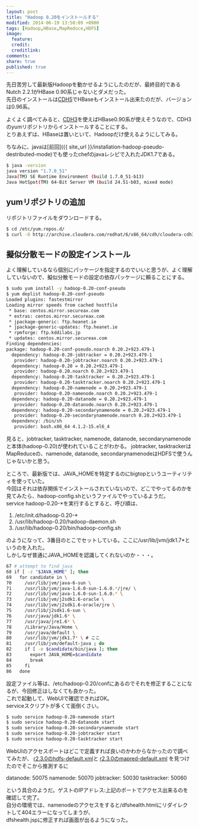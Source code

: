 ```yaml
---
layout: post
title: "Hadoop 0.20をインストールする"
modified: 2014-06-19 13:50:09 +0900
tags: [Hadoop,HBase,MapReduce,HDFS]
image:
  feature: 
  credit: 
  creditlink: 
comments: 
share: true
published: true
---
```

先日苦労して最新版Hadoopを動かせるようにしたのだが、最終目的であるNutch 2.2.1がHBase 0.90系じゃないとダメだった。  
先日のインストールは[CDH5](http://www.cloudera.com/content/cloudera-content/cloudera-docs/CDH5/latest/CDH-Version-and-Packaging-Information/cdhvd_cdh_package_tarball.html)でHBaseもインストール出来たのだが、バージョンは0.96系。

よくよく調べてみると、[CDH3](http://www.cloudera.com/content/cloudera-content/cloudera-docs/CDH4/4.6.0/CDH-Version-and-Packaging-Information/cdhvd_topic_7.html?scroll=topic_6_2_unique_9)を使えばHBase0.90系が使えそうなので、CDH3のyumリポジトリからインストールすることにする。  
とりあえずは、HBaseは置いといて、Hadoopだけ使えるようにしてみる。  

ちなみに、javaは[前回]({{ site_url }}/installation-hadoop-pseudo-destributed-mode)でも使ったchefのjavaレシピで入れたJDK1.7である。

~~~ bash
$ java -version
java version "1.7.0_51"
Java(TM) SE Runtime Environment (build 1.7.0_51-b13)
Java HotSpot(TM) 64-Bit Server VM (build 24.51-b03, mixed mode)
~~~

## yumリポジトリの追加

リポジトリファイルをダウンロードする。

~~~ bash
$ cd /etc/yum.repos.d/
$ curl -O http://archive.cloudera.com/redhat/6/x86_64/cdh/cloudera-cdh3.repo
~~~

## 擬似分散モードの設定インストール
よく理解しているなら個別にパッケージを指定するのでいいと思うが、よく理解していないので、擬似分散モードの設定の依存パッケージに頼ることにする。

~~~ bash
$ sudo yum install -y hadoop-0.20-conf-pseudo
$ yum deplist hadoop-0.20-conf-pseudo
Loaded plugins: fastestmirror
Loading mirror speeds from cached hostfile
 * base: centos.mirror.secureax.com
 * extras: centos.mirror.secureax.com
 * jpackage-generic: ftp.heanet.ie
 * jpackage-generic-updates: ftp.heanet.ie
 * rpmforge: ftp.kddilabs.jp
 * updates: centos.mirror.secureax.com
Finding dependencies:
package: hadoop-0.20-conf-pseudo.noarch 0.20.2+923.479-1
  dependency: hadoop-0.20-jobtracker = 0.20.2+923.479-1
   provider: hadoop-0.20-jobtracker.noarch 0.20.2+923.479-1
  dependency: hadoop-0.20 = 0.20.2+923.479-1
   provider: hadoop-0.20.noarch 0.20.2+923.479-1
  dependency: hadoop-0.20-tasktracker = 0.20.2+923.479-1
   provider: hadoop-0.20-tasktracker.noarch 0.20.2+923.479-1
  dependency: hadoop-0.20-namenode = 0.20.2+923.479-1
   provider: hadoop-0.20-namenode.noarch 0.20.2+923.479-1
  dependency: hadoop-0.20-datanode = 0.20.2+923.479-1
   provider: hadoop-0.20-datanode.noarch 0.20.2+923.479-1
  dependency: hadoop-0.20-secondarynamenode = 0.20.2+923.479-1
   provider: hadoop-0.20-secondarynamenode.noarch 0.20.2+923.479-1
  dependency: /bin/sh
   provider: bash.x86_64 4.1.2-15.el6_4
~~~

見ると、jobtracker, tasktracker, namenode, datanode, secondarynamenodeと本体(hadoop-0.20)が使われていることがわかる。
jobtracker, tasktrackerはMapReduceの、namenode, datanode, secondarynamenodeはHDFSで使うんじゃないかと思う。

ところで、最新版では、JAVA_HOMEを特定するのにbigtopというユーティリティを使っていた。  
今回はそれは依存関係でインストールされていないので、どこでやってるのかを見てみたら、hadoop-config.shというファイルでやっているようだ。  
service hadoop-0.20-*を実行するとすると、呼び順は、

1. /etc/init.d/hadoop-0.20-*
2. /usr/lib/hadoop-0.20/hadoop-daemon.sh
3. /usr/lib/hadoop-0.20/bin/hadoop-config.sh

のようになって、3番目のとこでセットしている。ここに/usr/lib/jvm/jdk1.7*というのを入れた。  
しかしなぜ普通にJAVA_HOMEを認識してくれないのか・・・。

~~~ bash
67 # attempt to find java
68 if [ -z "$JAVA_HOME" ]; then
69   for candidate in \
70     /usr/lib/jvm/java-6-sun \
71     /usr/lib/jvm/java-1.6.0-sun-1.6.0.*/jre/ \
72     /usr/lib/jvm/java-1.6.0-sun-1.6.0.* \
73     /usr/lib/jvm/j2sdk1.6-oracle \
74     /usr/lib/jvm/j2sdk1.6-oracle/jre \
75     /usr/lib/j2sdk1.6-sun \
76     /usr/java/jdk1.6* \
77     /usr/java/jre1.6* \
78     /Library/Java/Home \
79     /usr/java/default \
80     /usr/lib/jvm/jdk1.7* \ # ここ
81     /usr/lib/jvm/default-java ; do
82     if [ -e $candidate/bin/java ]; then
83       export JAVA_HOME=$candidate
84       break
85     fi
86   done
~~~

設定ファイル等は、/etc/hadoop-0.20/confにあるのでそれを修正することになるが、今回修正はしなくても良かった。  
これで起動して、WebUIで確認できればOK。  
serviceスクリプトが多くて面倒くさい。  

~~~ bash
$ sudo service hadoop-0.20-namenode start
$ sudo service hadoop-0.20-datanode start
$ sudo service hadoop-0.20-secondarynamenode start
$ sudo service hadoop-0.20-jobtracker start
$ sudo service hadoop-0.20-tasktracker start
~~~

WebUIのアクセスポートはどこで定義すれば良いのかわからなかったので調べてみたが、
[r2.3.0のhdfs-default.xml](http://hadoop.apache.org/docs/r2.3.0/hadoop-project-dist/hadoop-hdfs/hdfs-default.xml)と
[r2.3.0のmapred-default.xml](http://hadoop.apache.org/docs/r2.3.0/hadoop-mapreduce-client/hadoop-mapreduce-client-core/mapred-default.xml)
を見つけたのでそこから推測するに

datanode: 50075
namenode: 50070
jobtracker: 50030
tasktracker: 50060

という具合のようだ。ゲストのIPアドレス:上記のポートでアクセス出来るのを確認して完了。  
自分の環境では、namenodeのアクセスをすると/dfshealth.htmlにリダイレクトして404エラーになってしまうが、  
dfshealth.jspに修正すれば画面が出るようになった。
